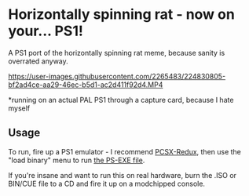 # Horizontally spinning rat - now on your... PS1!

A PS1 port of the horizontally spinning rat meme, because sanity is overrated anyway.

https://user-images.githubusercontent.com/2265483/224830805-bf2ad4ce-aa29-46ec-b5d1-ac2d411f92d4.MP4

*running on an actual PAL PS1 through a capture card, because I hate myself

## Usage

To run, fire up a PS1 emulator - I recommend [PCSX-Redux](https://github.com/grumpycoders/pcsx-redux), then use the "load binary" menu to run [the PS-EXE file](https://github.com/Mcharlsto/ps1-rat/releases/download/1.0.1/RAT.ps-exe).

If you're insane and want to run this on real hardware, burn the .ISO or BIN/CUE file to a CD and fire it up on a modchipped console.
